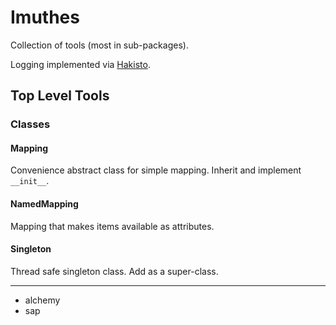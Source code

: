 # Imuthes

Collection of tools (most in sub-packages). 

Logging implemented via [Hakisto](https://pypi.org/project/hakisto).

## Top Level Tools

### Classes 

#### Mapping

Convenience abstract class for simple mapping. Inherit and implement `__init__`.

#### NamedMapping

Mapping that makes items available as attributes.

#### Singleton

Thread safe singleton class. Add as a super-class.

---

- alchemy
- sap

